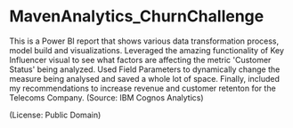 # MavenAnalytics_ChurnChallenge
This is a Power BI report that shows various data transformation process, model build  and visualizations. Leveraged the amazing functionality of Key Influencer visual to see what factors are affecting the metric 'Customer Status' being analyzed. Used Field Parameters to dynamically change the measure being analysed and saved a whole lot of space. Finally, included my recommendations to increase revenue and customer retenton for the Telecoms Company. 
(Source: IBM Cognos Analytics)

(License: Public Domain)

